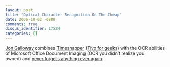 ```yaml
---
layout: post
title: "Optical Character Recognition On The Cheap"
date: 2006-10-02 -0800
comments: true
disqus_identifier: 17524
categories: []
---
```

[Jon
Galloway](http://weblogs.asp.net/jgalloway/ "JonGalloway.ToString()")
combines [Timesnapper](http://timesnapper.com/ "Timesnapper") ([Tivo for
geeks](http://weblogs.asp.net/jgalloway/archive/2006/09/11/_5B00_tool_5D00_-TimeSnapper-_2D00_-Never-lose-work-again.aspx "Never Lose Work Again"))
with the OCR abilities of Microsoft Office Document Imaging (OCR you
didn’t realize you owned) and [never forgets anything ever
again](http://weblogs.asp.net/jgalloway/archive/2006/10/01/Free-OCR-software_3F00_-You-may-already-have-it_2E002E002E00_.aspx "Free OCR Software").



